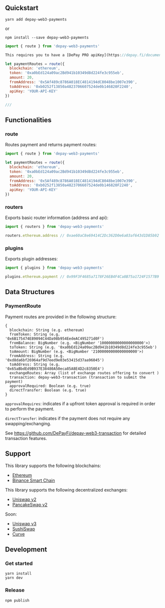 ## Quickstart

```
yarn add depay-web3-payments
```

or 

```
npm install --save depay-web3-payments
```

```javascript
import { route } from 'depay-web3-payments'

This requires you to have a [DePay PRO apiKey](https://depay.fi/documentation/api#introduction).

let paymentRoutes = route({
  blockchain: 'ethereum',
  token: '0xa0bEd124a09ac2Bd941b10349d8d224fe3c955eb',
  amount: 20,
  fromAddress: '0x5Af489c8786A018EC4814194dC8048be1007e390',
  toAddress: '0xb0252f13850a4823706607524de0b146820F2240',
  apiKey: 'YOUR-API-KEY'
})

///
```

## Functionalities

### route

Routes payment and returns payment routes:

```javascript
import { route } from 'depay-web3-payments'

let paymentRoutes = route({
  blockchain: 'ethereum',
  token: '0xa0bEd124a09ac2Bd941b10349d8d224fe3c955eb',
  amount: 20,
  fromAddress: '0x5Af489c8786A018EC4814194dC8048be1007e390',
  toAddress: '0xb0252f13850a4823706607524de0b146820F2240',
  apiKey: 'YOUR-API-KEY'
})
```

### routers

Exports basic router information (address and api):

```javascript
import { routers } from 'depay-web3-payments'

routers.ethereum.address // 0xae60aC8e69414C2Dc362D0e6a03af643d1D85b92
```

### plugins

Exports plugin addresses:

```javascript
import { plugins } from 'depay-web3-payments'

plugins.ethereum.payment // 0x99F3F4685a7178F26EB4F4Ca8B75a1724F1577B9
```

## Data Structures

### PaymentRoute

Payment routes are provided in the following structure:

```
{
  blockchain: String (e.g. ethereum)
  fromToken: String (e.g. '0x6B175474E89094C44Da98b954EedeAC495271d0F')
  fromBalance: BigNumber (e.g. <BigNumber '10000000000000000000'>)
  toToken: String (e.g. '0xa0bEd124a09ac2Bd941b10349d8d224fe3c955eb')
  toAmount: BigNumber (e.g. <BigNumber '21000000000000000000'>)
  fromAddress: String (e.g. '0xd8da6bf26964af9d7eed9e03e53415d37aa96045')
  toAddress: String (e.g. '0x65aBbdEd9B937E38480A50eca85A8E4D2c8350E4')
  exchangeRoutes: Array (list of exchange routes offering to convert )
  transaction: depay-web3-transaction (transaction to submit the payment)
  approvalRequired: Boolean (e.g. true)
  directTransfer: Boolean (e.g. true)
}
```

`approvalRequires`: indicates if a upfront token approval is required in order to perform the payment.

`directTransfer`: indicates if the payment does not require any swapping/exchanging.

See https://github.com/DePayFi/depay-web3-transaction for detailed transaction features.

## Support

This library supports the following blockchains:

- [Ethereum](https://ethereum.org)
- [Binance Smart Chain](https://www.binance.org/en/smartChain)

This library supports the following decentralized exchanges:

- [Uniswap v2](https://uniswap.org)
- [PancakeSwap v2](https://pancakeswap.info)

Soon:
- [Uniswap v3](https://uniswap.org)
- [SushiSwap](https://sushi.com)
- [Curve](https://curve.fi)

## Development

### Get started

```
yarn install
yarn dev
```

### Release

```
npm publish
```
